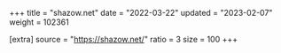 +++
title = "shazow.net"
date = "2022-03-22"
updated = "2023-02-07"
weight = 102361

[extra]
source = "https://shazow.net/"
ratio = 3
size = 100
+++
